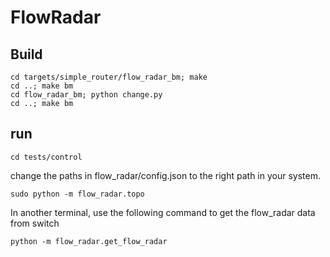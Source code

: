 FlowRadar
========

## Build

    cd targets/simple_router/flow_radar_bm; make
    cd ..; make bm
    cd flow_radar_bm; python change.py
    cd ..; make bm

## run

    cd tests/control

change the paths in flow_radar/config.json to the right path in your system.

    sudo python -m flow_radar.topo

In another terminal, use the following command to get the flow_radar data from switch

    python -m flow_radar.get_flow_radar

